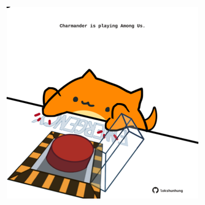 <!-- built at 30/07/2023, 01:27:11 UTC -->
<p align="center">
  <img width="500" height="500" src="./ReadmeImage.svg">
</p>

